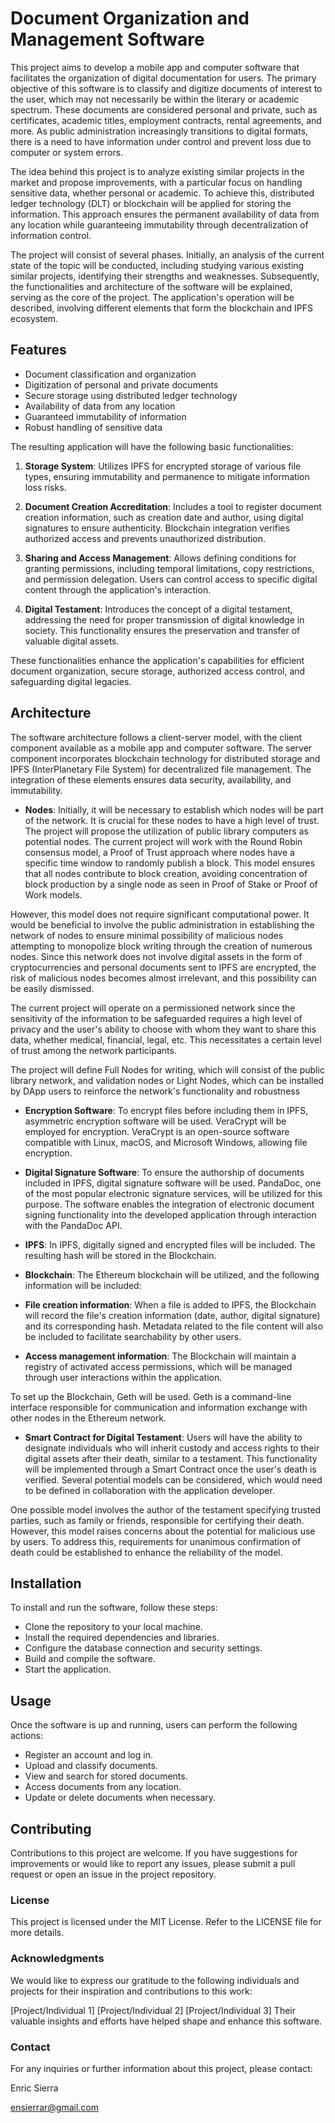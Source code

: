 # Document Organization and Management Software

This project aims to develop a mobile app and computer software that facilitates the organization of digital documentation for users. The primary objective of this software is to classify and digitize documents of interest to the user, which may not necessarily be within the literary or academic spectrum. These documents are considered personal and private, such as certificates, academic titles, employment contracts, rental agreements, and more. As public administration increasingly transitions to digital formats, there is a need to have information under control and prevent loss due to computer or system errors.

The idea behind this project is to analyze existing similar projects in the market and propose improvements, with a particular focus on handling sensitive data, whether personal or academic. To achieve this, distributed ledger technology (DLT) or blockchain will be applied for storing the information. This approach ensures the permanent availability of data from any location while guaranteeing immutability through decentralization of information control.

The project will consist of several phases. Initially, an analysis of the current state of the topic will be conducted, including studying various existing similar projects, identifying their strengths and weaknesses. Subsequently, the functionalities and architecture of the software will be explained, serving as the core of the project. The application's operation will be described, involving different elements that form the blockchain and IPFS ecosystem.

## Features

+ Document classification and organization
+ Digitization of personal and private documents
+ Secure storage using distributed ledger technology
+ Availability of data from any location
+ Guaranteed immutability of information
+ Robust handling of sensitive data

The resulting application will have the following basic functionalities:

1. **Storage System**: Utilizes IPFS for encrypted storage of various file types, ensuring immutability and permanence to mitigate information loss risks.

2. **Document Creation Accreditation**: Includes a tool to register document creation information, such as creation date and author, using digital signatures to ensure authenticity. Blockchain integration verifies authorized access and prevents unauthorized distribution.

3. **Sharing and Access Management**: Allows defining conditions for granting permissions, including temporal limitations, copy restrictions, and permission delegation. Users can control access to specific digital content through the application's interaction.

4. **Digital Testament**: Introduces the concept of a digital testament, addressing the need for proper transmission of digital knowledge in society. This functionality ensures the preservation and transfer of valuable digital assets.

These functionalities enhance the application's capabilities for efficient document organization, secure storage, authorized access control, and safeguarding digital legacies.

## Architecture

The software architecture follows a client-server model, with the client component available as a mobile app and computer software. The server component incorporates blockchain technology for distributed storage and IPFS (InterPlanetary File System) for decentralized file management. The integration of these elements ensures data security, availability, and immutability.

+ **Nodes**: Initially, it will be necessary to establish which nodes will be part of the network. It is crucial for these nodes to have a high level of trust. The project will propose the utilization of public library computers as potential nodes. The current project will work with the Round Robin consensus model, a Proof of Trust approach where nodes have a specific time window to randomly publish a block. This model ensures that all nodes contribute to block creation, avoiding concentration of block production by a single node as seen in Proof of Stake or Proof of Work models.

However, this model does not require significant computational power. It would be beneficial to involve the public administration in establishing the network of nodes to ensure minimal possibility of malicious nodes attempting to monopolize block writing through the creation of numerous nodes. Since this network does not involve digital assets in the form of cryptocurrencies and personal documents sent to IPFS are encrypted, the risk of malicious nodes becomes almost irrelevant, and this possibility can be easily dismissed.

The current project will operate on a permissioned network since the sensitivity of the information to be safeguarded requires a high level of privacy and the user's ability to choose with whom they want to share this data, whether medical, financial, legal, etc. This necessitates a certain level of trust among the network participants.

The project will define Full Nodes for writing, which will consist of the public library network, and validation nodes or Light Nodes, which can be installed by DApp users to reinforce the network's functionality and robustness


+ **Encryption Software**: To encrypt files before including them in IPFS, asymmetric encryption software will be used. VeraCrypt will be employed for encryption. VeraCrypt is an open-source software compatible with Linux, macOS, and Microsoft Windows, allowing file encryption.

+ **Digital Signature Software**: To ensure the authorship of documents included in IPFS, digital signature software will be used. PandaDoc, one of the most popular electronic signature services, will be utilized for this purpose. The software enables the integration of electronic document signing functionality into the developed application through interaction with the PandaDoc API.

+ **IPFS**: In IPFS, digitally signed and encrypted files will be included. The resulting hash will be stored in the Blockchain.

+ **Blockchain**: The Ethereum blockchain will be utilized, and the following information will be included:

+ **File creation information**: When a file is added to IPFS, the Blockchain will record the file's creation information (date, author, digital signature) and its corresponding hash. Metadata related to the file content will also be included to facilitate searchability by other users.

+ **Access management information**: The Blockchain will maintain a registry of activated access permissions, which will be managed through user interactions within the application.

To set up the Blockchain, Geth will be used. Geth is a command-line interface responsible for communication and information exchange with other nodes in the Ethereum network.

+ **Smart Contract for Digital Testament**: Users will have the ability to designate individuals who will inherit custody and access rights to their digital assets after their death, similar to a testament. This functionality will be implemented through a Smart Contract once the user's death is verified. Several potential models can be considered, which would need to be defined in collaboration with the application developer.

One possible model involves the author of the testament specifying trusted parties, such as family or friends, responsible for certifying their death. However, this model raises concerns about the potential for malicious use by users. To address this, requirements for unanimous confirmation of death could be established to enhance the reliability of the model.

## Installation

To install and run the software, follow these steps:

+ Clone the repository to your local machine.
+ Install the required dependencies and libraries.
+ Configure the database connection and security settings.
+ Build and compile the software.
+ Start the application.


## Usage

Once the software is up and running, users can perform the following actions:

+ Register an account and log in.
+ Upload and classify documents.
+ View and search for stored documents.
+ Access documents from any location.
+ Update or delete documents when necessary.




## Contributing

Contributions to this project are welcome. If you have suggestions for improvements or would like to report any issues, please submit a pull request or open an issue in the project repository.


### License

This project is licensed under the MIT License. Refer to the LICENSE file for more details.


### Acknowledgments

We would like to express our gratitude to the following individuals and projects for their inspiration and contributions to this work:

[Project/Individual 1]
[Project/Individual 2]
[Project/Individual 3]
Their valuable insights and efforts have helped shape and enhance this software.


### Contact

For any inquiries or further information about this project, please contact:

Enric Sierra

ensierrar@gmail.com
